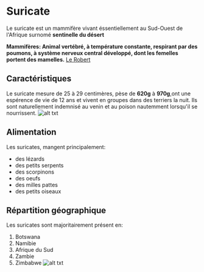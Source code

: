 # Suricate
Le suricate est un mammifère vivant éssentiellement au Sud-Ouest de l'Afrique surnomé **sentinelle du désert**

**Mammifères: Animal vertébré, à température constante, respirant par des poumons, à système nerveux central développé, dont les femelles portent des mamelles.** [Le Robert](https://dictionnaire.lerobert.com/google-dictionnaire-fr?param=mammif%C3%A8re)
## Caractéristiques
Le suricate mesure de 25 à 29 centimères, pèse de **620g** à **970g**,ont une espérence de vie de 12 ans et vivent en groupes dans des terriers la nuit.
Ils sont naturellement indemnisé au venin et au poison nautemment lorsqu'il se nourrissent.
![alt txt](https://ici.exploratv.ca/upload/site/post/picture/1709/632b6e6e4cc01.1712152059.jpg "Suricate en groupe")
## Alimentation
Les suricates, mangent principalement:
* des lézards
* des petits serpents
* des scorpinons
* des oeufs
* des milles pattes
* des petits oiseaux
## Répartition géographique
Les suricates sont majoritairement présent en:
1. Botswana
2. Namibie
3. Afrique du Sud
4. Zambie
5. Zimbabwe
![alt txt](https://upload.wikimedia.org/wikipedia/commons/thumb/f/f2/Meerkat_Area.svg/langfr-1280px-Meerkat_Area.svg.png "Globe")

